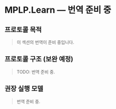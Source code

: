 # MPLP.Learn — 번역 준비 중

## 프로토콜 목적
> 이 섹션의 번역이 준비 중입니다.

## 프로토콜 구조 (보완 예정)
> TODO: 번역 준비 중.

## 권장 실행 모델
> 번역 준비 중.